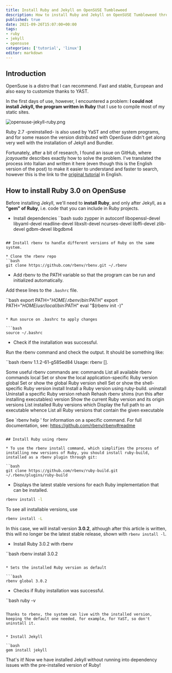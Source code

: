 ```yaml
---
title: Install Ruby and Jekyll on OpenSUSE Tumbleweed
description: How to install Ruby and Jekyll on OpenSUSE Tumbleweed through rbenv
published: true
date: 2021-09-26T15:07:00+00:00
tags: 
- ruby
- jekyll
- opensuse
categories: ['tutorial', 'linux']
editor: markdown
---
```



## Introduction

OpenSuse is a distro that I can recommend. Fast and stable, European and also easy to customize thanks to YAST.

In the first days of use, however, I encountered a problem: **I could not install Jekyll, the program written in Ruby** that I use to compile most of my static sites. <!--more-->

![opensuse-jekyll-ruby.png](../opensuse-jekyll-ruby.png "Article image: OpenSuse chameleon compares with Ruby gems including Jekyll")

Ruby 2.7 -preinstalled- is also used by YaST and other system programs, and for some reason the version distributed with OpenSuse didn't get along very well with the installation of Jekyll and Bundler.

Fortunately, after a bit of research, I found an issue on GitHub, where *jcayouette* describes exactly how to solve the problem. I've translated the process into Italian and written it here (even though this is the English version of the post) to make it easier to understand and faster to search, however this is the link to the [original tutorial](https://github.com/jekyll/jekyll/issues/6852) in English.



## How to install Ruby 3.0 on OpenSuse

Before installing Jekyll, we'll need to **install Ruby**, and only after Jekyll, as a **"gem" of Ruby**, i.e. code that you can include in Ruby projects.

* Install dependencies
``bash
sudo zypper in autoconf libopenssl-devel libyaml-devel readline-devel libxslt-devel ncurses-devel libffi-devel zlib-devel gdbm-devel libgdbm4
```

## Install rbenv to handle different versions of Ruby on the same system.

* Clone the rbenv repo
``bash
git clone https://github.com/rbenv/rbenv.git ~/.rbenv
```
* Add rbenv to the PATH variable so that the program can be run and initialized automatically.

Add these lines to the `.bashrc` file.

``bash
export PATH="$HOME/.rbenv/bin:$PATH"
export PATH="$HOME/usr/local/bin:$PATH"
eval "$(rbenv init -)"
```

* Run source on .bashrc to apply changes

```bash
source ~/.bashrc
```

* Check if the installation was successful.

Run the rbenv command and check the output. It should be something like:

``bash
rbenv 1.1.2-61-g585ed84
Usage: rbenv <command> [<args>].

Some useful rbenv commands are:
   commands List all available rbenv commands
   local Set or show the local application-specific Ruby version
   global Set or show the global Ruby version
   shell Set or show the shell-specific Ruby version
   install Install a Ruby version using ruby-build.
   uninstall Uninstall a specific Ruby version
   rehash Rehash rbenv shims (run this after installing executables)
   version Show the current Ruby version and its origin
   versions List installed Ruby versions
   which Display the full path to an executable
   whence List all Ruby versions that contain the given executable

See `rbenv help <command>' for information on a specific command.
For full documentation, see: https://github.com/rbenv/rbenv#readme
```

## Install Ruby using rbenv

* To use the rbenv install command, which simplifies the process of installing new versions of Ruby, you should install ruby-build, installed as a rbenv plugin through git:

``bash
git clone https://github.com/rbenv/ruby-build.git ~/.rbenv/plugins/ruby-build
```

* Displays the latest stable versions for each Ruby implementation that can be installed.

```bash
rbenv install -l
```

To see all installable versions, use

```bash
rbenv install -L
```

In this case, we will install version **3.0.2**, although after this article is written, this will no longer be the latest stable release, shown with `rbenv install -l`.

* Install Ruby 3.0.2 with rbenv


``bash
rbenv install 3.0.2
```

* Sets the installed Ruby version as default

```bash
rbenv global 3.0.2
```

* Checks if Ruby installation was successful.

``bash
ruby -v
```

Thanks to rbenv, the system can live with the installed version, keeping the default one needed, for example, for YaST, so don't uninstall it.


* Install Jekyll

``bash
gem install jekyll
```

That's it! Now we have installed Jekyll without running into dependency issues with the pre-installed version of Ruby!
